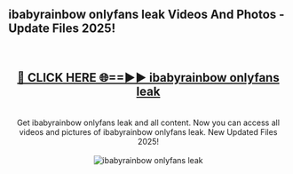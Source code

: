 <h2>ibabyrainbow onlyfans leak Videos And Photos - Update Files 2025!</h2>
<br>
<div align="center">
<h2><a href="https://top-ai-tools.click/QrbHav" rel="nofollow">🔴 CLICK HERE 🌐==►► ibabyrainbow onlyfans leak</a></h2>
<br>
Get ibabyrainbow onlyfans leak and all content. Now you can access all videos and pictures of ibabyrainbow onlyfans leak. New Updated Files 2025!
<br>
<br>
<a href="https://top-ai-tools.click/QrbHav" rel="nofollow" data-target="animated-image.originalLink"><img src="https://i.ibb.co.com/WyWwxjT/player-gif2.gif" alt="ibabyrainbow onlyfans leak" style="max-width: 100%; display: inline-block;" data-target="animated-image.originalImage"></a>
</div>
<br>